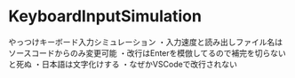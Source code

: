 # KeyboardInputSimulation
やっつけキーボード入力シミュレーション
・入力速度と読み出しファイル名はソースコードからのみ変更可能
・改行はEnterを模倣してるので補完を切らないと死ぬ
・日本語は文字化けする
・なぜかVSCodeで改行されない
